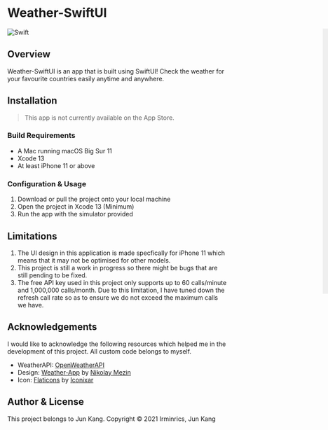# Weather-SwiftUI 

<div style="width: 1000px; height 600px;"><img src="/img/weather-2.png" width="28%" height="28%" align="right"></div>

![Swift](https://img.shields.io/badge/SWIFT-F05138.svg?style=for-the-badge&logo=Swift&logoColor=white)

## Overview

Weather-SwiftUI is an app that is built using SwiftUI! Check the weather for your favourite countries easily anytime and anywhere.

## Installation

> This app is not currently available on the App Store.

### Build Requirements

- A Mac running macOS Big Sur 11
- Xcode 13
- At least iPhone 11 or above 

### Configuration & Usage

1. Download or pull the project onto your local machine
2. Open the project in Xcode 13 (Minimum)
3. Run the app with the simulator provided

## Limitations
1. The UI design in this application is made specfically for iPhone 11 which means that it may not be optimised for other models.
2. This project is still a work in progress so there might be bugs that are still pending to be fixed.
3. The free API key used in this project only supports up to 60 calls/minute and 1,000,000 calls/month. Due to this limitation, I have tuned down the refresh call rate so as to ensure we do not exceed the maximum calls we have.

## Acknowledgements

I would like to acknowledge the following resources which helped me in the development of this project.
All custom code belongs to myself.

- WeatherAPI: [OpenWeatherAPI](https://openweathermap.org)
- Design: [Weather-App](https://www.behance.net/gallery/114764141/Weather-App) by [Nikolay Mezin](https://www.behance.net/nmiezin)
- Icon: [Flaticons](https://www.flaticon.com/free-icon/cloudy_1163763) by [Iconixar](https://www.flaticon.com/authors/iconixar)

## Author & License

This project belongs to Jun Kang. 
Copyright © 2021 Irminrics, Jun Kang
